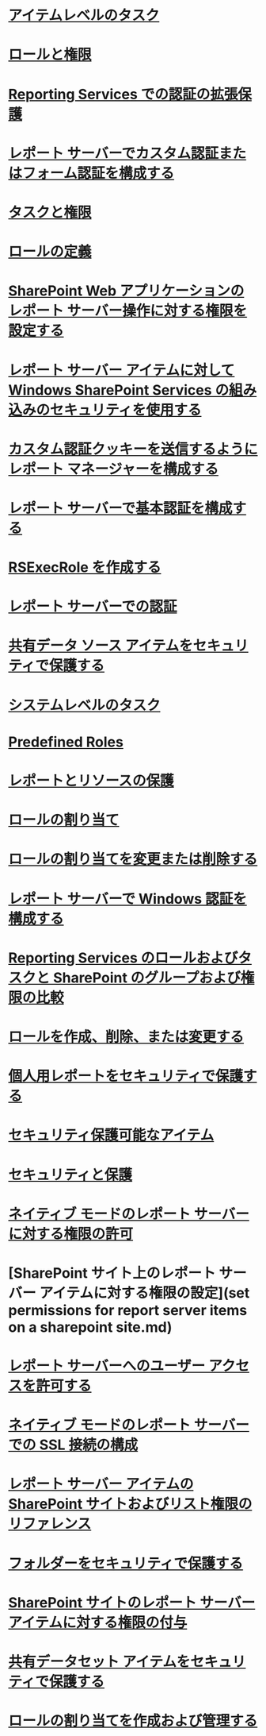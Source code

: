 # [アイテムレベルのタスク](item-level-tasks.md)
# [ロールと権限](roles-and-permissions-reporting-services.md)
# [Reporting Services での認証の拡張保護](extended-protection-for-authentication-with-reporting-services.md)
# [レポート サーバーでカスタム認証またはフォーム認証を構成する](configure-custom-or-forms-authentication-on-the-report-server.md)
# [タスクと権限](tasks-and-permissions.md)
# [ロールの定義](role-definitions.md)
# [SharePoint Web アプリケーションのレポート サーバー操作に対する権限を設定する](set-permissions-for-report-server-operations-in-a-sharepoint-web-application.md)
# [レポート サーバー アイテムに対して Windows SharePoint Services の組み込みのセキュリティを使用する](use-built-in-security-in-windows-sharepoint-services-for-report-server-items.md)
# [カスタム認証クッキーを送信するようにレポート マネージャーを構成する](configure-the-web-portal-to-pass-custom-authentication-cookies.md)
# [レポート サーバーで基本認証を構成する](configure-basic-authentication-on-the-report-server.md)
# [RSExecRole を作成する](create-the-rsexecrole.md)
# [レポート サーバーでの認証](authentication-with-the-report-server.md)
# [共有データ ソース アイテムをセキュリティで保護する](secure-shared-data-source-items.md)
# [システムレベルのタスク](system-level-tasks.md)
# [Predefined Roles](predefined-roles.md)
# [レポートとリソースの保護](secure-reports-and-resources.md)
# [ロールの割り当て](role-assignments.md)
# [ロールの割り当てを変更または削除する](modify-or-delete-a-role-assignment-report-manager.md)
# [レポート サーバーで Windows 認証を構成する](configure-windows-authentication-on-the-report-server.md)
# [Reporting Services のロールおよびタスクと SharePoint のグループおよび権限の比較](reporting-services-roles-tasks-vs-sharepoint-groups-permissions.md)
# [ロールを作成、削除、または変更する](create-delete-or-modify-a-role-management-studio.md)
# [個人用レポートをセキュリティで保護する](secure-my-reports.md)
# [セキュリティ保護可能なアイテム](securable-items.md)
# [セキュリティと保護](reporting-services-security-and-protection.md)
# [ネイティブ モードのレポート サーバーに対する権限の許可](granting-permissions-on-a-native-mode-report-server.md)
# [SharePoint サイト上のレポート サーバー アイテムに対する権限の設定](set permissions for report server items on a sharepoint site.md)
# [レポート サーバーへのユーザー アクセスを許可する](grant-user-access-to-a-report-server-report-manager.md)
# [ネイティブ モードのレポート サーバーでの SSL 接続の構成](configure-ssl-connections-on-a-native-mode-report-server.md)
# [レポート サーバー アイテムの SharePoint サイトおよびリスト権限のリファレンス](sharepoint-site-and-list-permission-reference-for-report-server-items.md)
# [フォルダーをセキュリティで保護する](secure-folders.md)
# [SharePoint サイトのレポート サーバー アイテムに対する権限の付与](granting-permissions-on-report-server-items-on-a-sharepoint-site.md)
# [共有データセット アイテムをセキュリティで保護する](secure-shared-dataset-items.md)
# [ロールの割り当てを作成および管理する](create-and-manage-role-assignments.md)
